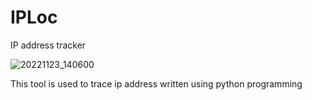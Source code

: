 # IPLoc
IP address tracker

![20221123_140600](https://user-images.githubusercontent.com/96038323/203489511-6d95be00-4cd6-41b4-bf0f-fcdf662fc611.jpg)

This tool is used to trace ip address written using python programming
